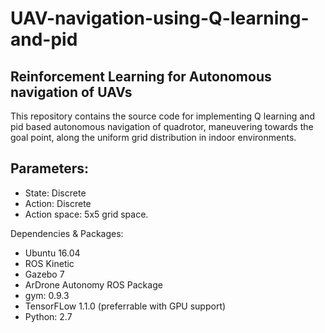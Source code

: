 # UAV-navigation-using-Q-learning-and-pid

## Reinforcement Learning for Autonomous navigation of UAVs
This repository contains the source code for implementing Q learning and pid based autonomous navigation of quadrotor, maneuvering towards the goal point, along the uniform grid distribution in indoor environments.

## Parameters:
- State: Discrete
- Action: Discrete
- Action space: 5x5 grid space.

Dependencies & Packages:
- Ubuntu 16.04
- ROS Kinetic
- Gazebo 7
- ArDrone Autonomy ROS Package
- gym: 0.9.3
- TensorFLow 1.1.0 (preferrable with GPU support)
- Python: 2.7
